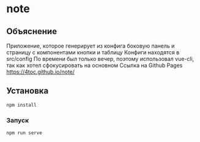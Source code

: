 # note

## Объяснение

Приложение, которое генерирует из конфига боковую панель и страницу с компонентами кнопки и таблицу
Конфиги находятся в src/config
По времени был только вечер, поэтому использовал vue-cli, так как хотел сфокусировать на основном
Ссылка на Github Pages https://4toc.github.io/note/

## Установка

```
npm install
```

### Запуск

```
npm run serve
```

